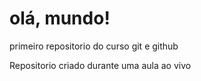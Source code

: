 # olá, mundo!
 primeiro repositorio do curso git e github

Repositorio criado durante uma aula ao vivo
